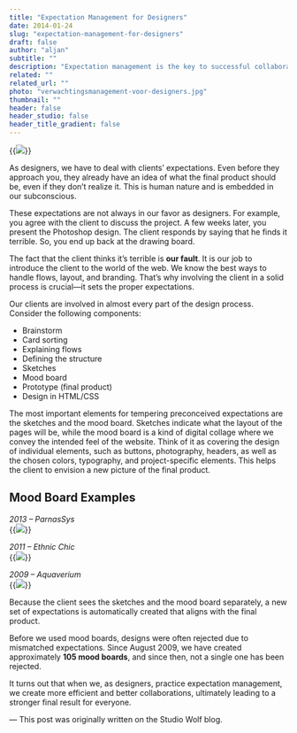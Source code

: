 ```yaml
---
title: "Expectation Management for Designers"
date: 2014-01-24
slug: "expectation-management-for-designers"
draft: false
author: "aljan"
subtitle: ""
description: "Expectation management is the key to successful collaboration with clients. Involve them early on and prevent misunderstandings to achieve a design that truly aligns with their vision."
related: ""
related_url: ""
photo: "verwachtingsmanagement-voor-designers.jpg"
thumbnail: ""
header: false
header_studio: false
header_title_gradient: false
---
```


{{<image src="verwachtingsmanagement-voor-designers.jpg">}}

As designers, we have to deal with clients’ expectations. Even before they approach you, they already have an idea of what the final product should be, even if they don’t realize it. This is human nature and is embedded in our subconscious.

These expectations are not always in our favor as designers. For example, you agree with the client to discuss the project. A few weeks later, you present the Photoshop design. The client responds by saying that he finds it terrible. So, you end up back at the drawing board.

The fact that the client thinks it’s terrible is **our fault**. It is our job to introduce the client to the world of the web. We know the best ways to handle flows, layout, and branding. That’s why involving the client in a solid process is crucial—it sets the proper expectations.

Our clients are involved in almost every part of the design process. Consider the following components:

- Brainstorm
- Card sorting
- Explaining flows
- Defining the structure
- Sketches
- Mood board
- Prototype (final product)
- Design in HTML/CSS

The most important elements for tempering preconceived expectations are the sketches and the mood board. Sketches indicate what the layout of the pages will be, while the mood board is a kind of digital collage where we convey the intended feel of the website. Think of it as covering the design of individual elements, such as buttons, photography, headers, as well as the chosen colors, typography, and project-specific elements. This helps the client to envision a new picture of the final product.

## Mood Board Examples

*2013 – ParnasSys*  
{{<image src="verwachtingsmanagement-voor-designers-1.png">}}

*2011 – Ethnic Chic*  
{{<image src="verwachtingsmanagement-voor-designers-2.jpg">}}

*2009 – Aquaverium*  
{{<image src="verwachtingsmanagement-voor-designers-3.png">}}

Because the client sees the sketches and the mood board separately, a new set of expectations is automatically created that aligns with the final product.

Before we used mood boards, designs were often rejected due to mismatched expectations. Since August 2009, we have created approximately **105 mood boards**, and since then, not a single one has been rejected.

It turns out that when we, as designers, practice expectation management, we create more efficient and better collaborations, ultimately leading to a stronger final result for everyone.

— This post was originally written on the Studio Wolf blog.
